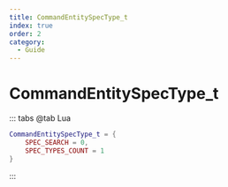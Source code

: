```yaml
---
title: CommandEntitySpecType_t
index: true
order: 2
category:
  - Guide
---
```


# CommandEntitySpecType_t
::: tabs
@tab Lua
```lua
CommandEntitySpecType_t = {
    SPEC_SEARCH = 0,
    SPEC_TYPES_COUNT = 1
}
```
:::
